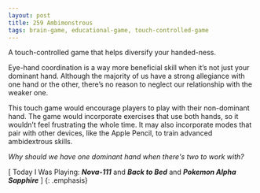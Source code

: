 ```yaml
---
layout: post
title: 259 Ambimonstrous
tags: brain-game, educational-game, touch-controlled-game
---
```

A touch-controlled game that helps diversify your handed-ness.

Eye-hand coordination is a way more beneficial skill when it’s not just your dominant hand. Although the majority of us have a strong allegiance with one hand or the other, there’s no reason to neglect our relationship with the weaker one.

This touch game would encourage players to play with their non-dominant hand.  The game would incorporate exercises that use both hands, so it wouldn’t feel frustrating the whole time.  It may also incorporate modes that pair with other devices, like the Apple Pencil, to train advanced ambidextrous skills.

*Why should we have one dominant hand when there's two to work with?*

[ Today I Was Playing: ***Nova-111*** and ***Back to Bed*** and ***Pokemon Alpha Sapphire*** ]
{: .emphasis}


